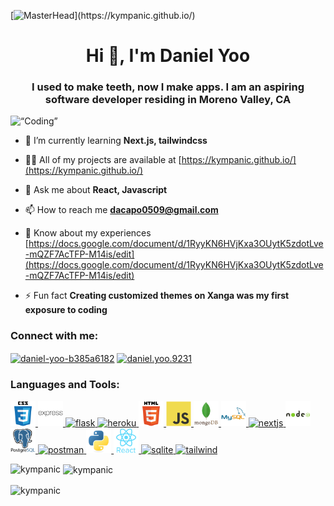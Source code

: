 [![MasterHead]([https://gifdb.com/images/high/animated-man-computer-coding-nae6mec378lsg1i3.gif](https://mir-s3-cdn-cf.behance.net/project_modules/max_1200/79731568097599.5b50bca477735.jpg))](https://kympanic.github.io/)
<h1 align="center">Hi 👋, I'm Daniel Yoo</h1>
<h3 align="center">I used to make teeth, now I make apps. I am an aspiring software developer residing in Moreno Valley, CA</h3>
<img align=“right” alt=“Coding” width=“400” src=“https://trivia-fighter.s3.us-west-2.amazonaws.com/Images/hackerpanda.jpg”>

- 🌱 I’m currently learning **Next.js, tailwindcss**

- 👨‍💻 All of my projects are available at [https://kympanic.github.io/](https://kympanic.github.io/)

- 💬 Ask me about **React, Javascript**

- 📫 How to reach me **dacapo0509@gmail.com**

- 📄 Know about my experiences [https://docs.google.com/document/d/1RyyKN6HVjKxa3OUytK5zdotLve-mQZF7AcTFP-M14is/edit](https://docs.google.com/document/d/1RyyKN6HVjKxa3OUytK5zdotLve-mQZF7AcTFP-M14is/edit)

- ⚡ Fun fact **Creating customized themes on Xanga was my first exposure to coding**

<h3 align="left">Connect with me:</h3>
<p align="left">
<a href="https://linkedin.com/in/daniel-yoo-b385a6182" target="blank"><img align="center" src="https://raw.githubusercontent.com/rahuldkjain/github-profile-readme-generator/master/src/images/icons/Social/linked-in-alt.svg" alt="daniel-yoo-b385a6182" height="30" width="40" /></a>
<a href="https://fb.com/daniel.yoo.9231" target="blank"><img align="center" src="https://raw.githubusercontent.com/rahuldkjain/github-profile-readme-generator/master/src/images/icons/Social/facebook.svg" alt="daniel.yoo.9231" height="30" width="40" /></a>
</p>

<h3 align="left">Languages and Tools:</h3>
<p align="left"> <a href="https://www.w3schools.com/css/" target="_blank" rel="noreferrer"> <img src="https://raw.githubusercontent.com/devicons/devicon/master/icons/css3/css3-original-wordmark.svg" alt="css3" width="40" height="40"/> </a> <a href="https://expressjs.com" target="_blank" rel="noreferrer"> <img src="https://raw.githubusercontent.com/devicons/devicon/master/icons/express/express-original-wordmark.svg" alt="express" width="40" height="40"/> </a> <a href="https://flask.palletsprojects.com/" target="_blank" rel="noreferrer"> <img src="https://www.vectorlogo.zone/logos/pocoo_flask/pocoo_flask-icon.svg" alt="flask" width="40" height="40"/> </a> <a href="https://heroku.com" target="_blank" rel="noreferrer"> <img src="https://www.vectorlogo.zone/logos/heroku/heroku-icon.svg" alt="heroku" width="40" height="40"/> </a> <a href="https://www.w3.org/html/" target="_blank" rel="noreferrer"> <img src="https://raw.githubusercontent.com/devicons/devicon/master/icons/html5/html5-original-wordmark.svg" alt="html5" width="40" height="40"/> </a> <a href="https://developer.mozilla.org/en-US/docs/Web/JavaScript" target="_blank" rel="noreferrer"> <img src="https://raw.githubusercontent.com/devicons/devicon/master/icons/javascript/javascript-original.svg" alt="javascript" width="40" height="40"/> </a> <a href="https://www.mongodb.com/" target="_blank" rel="noreferrer"> <img src="https://raw.githubusercontent.com/devicons/devicon/master/icons/mongodb/mongodb-original-wordmark.svg" alt="mongodb" width="40" height="40"/> </a> <a href="https://www.mysql.com/" target="_blank" rel="noreferrer"> <img src="https://raw.githubusercontent.com/devicons/devicon/master/icons/mysql/mysql-original-wordmark.svg" alt="mysql" width="40" height="40"/> </a> <a href="https://nextjs.org/" target="_blank" rel="noreferrer"> <img src="https://cdn.worldvectorlogo.com/logos/nextjs-2.svg" alt="nextjs" width="40" height="40"/> </a> <a href="https://nodejs.org" target="_blank" rel="noreferrer"> <img src="https://raw.githubusercontent.com/devicons/devicon/master/icons/nodejs/nodejs-original-wordmark.svg" alt="nodejs" width="40" height="40"/> </a> <a href="https://www.postgresql.org" target="_blank" rel="noreferrer"> <img src="https://raw.githubusercontent.com/devicons/devicon/master/icons/postgresql/postgresql-original-wordmark.svg" alt="postgresql" width="40" height="40"/> </a> <a href="https://postman.com" target="_blank" rel="noreferrer"> <img src="https://www.vectorlogo.zone/logos/getpostman/getpostman-icon.svg" alt="postman" width="40" height="40"/> </a> <a href="https://www.python.org" target="_blank" rel="noreferrer"> <img src="https://raw.githubusercontent.com/devicons/devicon/master/icons/python/python-original.svg" alt="python" width="40" height="40"/> </a> <a href="https://reactjs.org/" target="_blank" rel="noreferrer"> <img src="https://raw.githubusercontent.com/devicons/devicon/master/icons/react/react-original-wordmark.svg" alt="react" width="40" height="40"/> </a> <a href="https://www.sqlite.org/" target="_blank" rel="noreferrer"> <img src="https://www.vectorlogo.zone/logos/sqlite/sqlite-icon.svg" alt="sqlite" width="40" height="40"/> </a> <a href="https://tailwindcss.com/" target="_blank" rel="noreferrer"> <img src="https://www.vectorlogo.zone/logos/tailwindcss/tailwindcss-icon.svg" alt="tailwind" width="40" height="40"/> </a> </p>

<p><img align="left" src="https://github-readme-stats.vercel.app/api/top-langs?username=kympanic&show_icons=true&locale=en&layout=compact" alt="kympanic" /></p>

<p>&nbsp;<img align="center" src="https://github-readme-stats.vercel.app/api?username=kympanic&show_icons=true&locale=en" alt="kympanic" /></p>

<p><img align="center" src="https://github-readme-streak-stats.herokuapp.com/?user=kympanic&" alt="kympanic" /></p>
